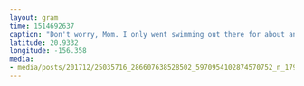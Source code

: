 ```yaml
---
layout: gram
time: 1514692637
caption: "Don't worry, Mom. I only went swimming out there for about an hour and the rocks were only sorta sharp and I just got a couple little scratches on the bottoms of my feet."
latitude: 20.9332
longitude: -156.358
media:
- media/posts/201712/25035716_286607638528502_5970954102874570752_n_17916598234046892.jpg
---
```

